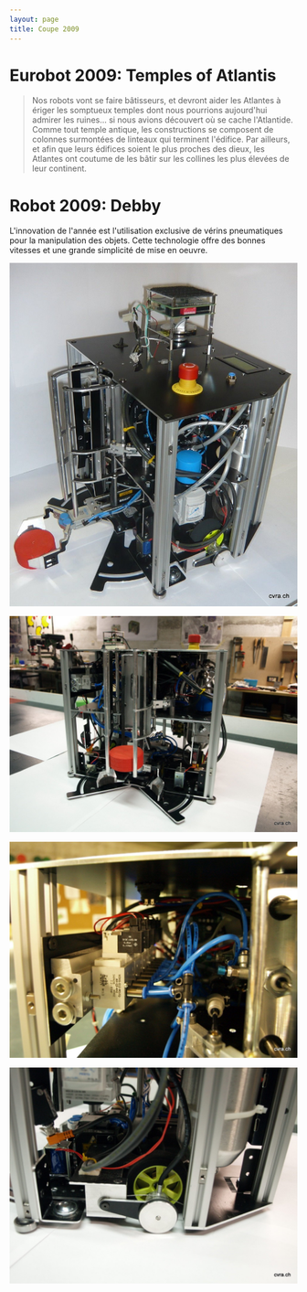 ```yaml
---
layout: page
title: Coupe 2009
---
```

# Eurobot 2009: Temples of Atlantis

> Nos robots vont se faire bâtisseurs, et devront aider les Atlantes à ériger les somptueux temples dont nous pourrions aujourd'hui admirer les ruines... si nous avions découvert où se cache l'Atlantide.
> Comme tout temple antique, les constructions se composent de colonnes surmontées de linteaux qui terminent l'édifice.
> Par ailleurs, et afin que leurs édifices soient le plus proches des dieux, les Atlantes ont coutume de les bâtir sur les collines les plus élevées de leur continent.

# Robot 2009: Debby

L'innovation de l'année est l'utilisation exclusive de vérins pneumatiques pour la manipulation des objets.
Cette technologie offre des bonnes vitesses et une grande simplicité de mise en oeuvre.


![Debby](/images/2009/debby1.jpg)

![Debby](/images/2009/debby2.jpg)

![Debby](/images/2009/debby3.jpg)

![Debby](/images/2009/debby4.jpg)
